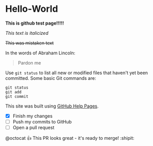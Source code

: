 # Hello-World

**This is github test page!!!!!**

*This text is italicized*

~~This was mistaken text~~

In the words of Abraham Lincoln:
> Pardon me

Use `git status` to list all new or modified files that haven't yet been committed.
Some basic Git commands are:

```
git status
git add
git commit
```
This site was built using [GitHub Help Pages](https://help.github.com/articles/basic-writing-and-formatting-syntax/).

- [x] Finish my changes
- [ ] Push my commits to GitHub
- [ ] Open a pull request

@octocat :+1: This PR looks great - it's ready to merge! :shipit:
